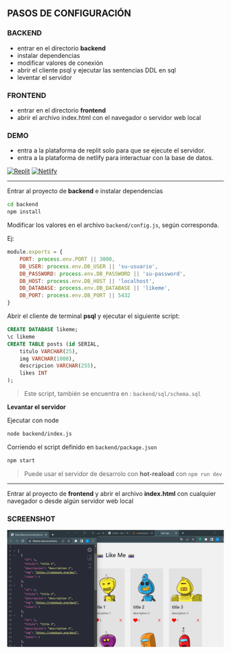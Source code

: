 ## PASOS DE CONFIGURACIÓN

### BACKEND

- entrar en el directorio **backend**
- instalar dependencias
- modificar valores de conexión
- abrir el cliente psql y ejecutar las sentencias DDL en sql
- leventar el servidor


### FRONTEND

- entrar en el directorio **frontend**
- abrir el archivo index.html con el navegador o servidor web local

### DEMO 

- entra a la plataforma de replit solo para que se ejecute el servidor.
- entra a la plataforma de netlify para interactuar con la base de datos.

[![Replit](https://img.shields.io/badge/Replit-DD1200?style=for-the-badge&logo=Replit&logoColor=white)](https://likeme.marcocontreraas.repl.co/posts)
[![Netlify](https://img.shields.io/badge/netlify-%23000000.svg?style=for-the-badge&logo=netlify&logoColor=#00C7B7)](https://aquamarine-halva-e05f0f.netlify.app/)

---

Entrar al proyecto de **backend** e instalar dependencias

```bash
cd backend
npm install
```

Modificar los valores en el archivo `backend/config.js`, según corresponda.  

Ej:  

```js
module.exports = {
    PORT: process.env.PORT || 3000,
    DB_USER: process.env.DB_USER || 'su-usuario',
    DB_PASSWORD: process.env.DB_PASSWORD || 'su-password',
    DB_HOST: process.env.DB_HOST || 'localhost',
    DB_DATABASE: process.env.DB_DATABASE || 'likeme',
    DB_PORT: process.env.DB_PORT || 5432
}
```

Abrir el cliente de terminal **psql** y ejecutar el siguiente script:  

```sql
CREATE DATABASE likeme;
\c likeme
CREATE TABLE posts (id SERIAL, 
    titulo VARCHAR(25), 
    img VARCHAR(1000), 
    descripcion VARCHAR(255), 
    likes INT
);
```
> Este script, también se encuentra en : `backend/sql/schema.sql`


**Levantar el servidor**

Ejecutar con node

```bash
node backend/index.js
```

Corriendo el script definido en `backend/package.json`

```bash
npm start
```

> Puede usar el servidor de desarrolo con **hot-reaload** con `npm run dev`


---

Entrar al proyecto de **frontend** y abrir el archivo **index.html** con cualquier navegador o desde algún servidor web local


### SCREENSHOT 

![screenshot](screenshot.png)




